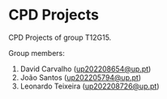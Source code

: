 # CPD Projects

CPD Projects of group T12G15.

Group members:

1. David Carvalho (up202208654@up.pt)
2. João Santos (up202205794@up.pt)
3. Leonardo Teixeira (up202208726@up.pt)


